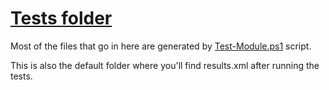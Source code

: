 # [Tests folder](https://github.com/chadnpc/cliHelper.env/blob/main/Tests)

Most of the files that go in here are generated by
[Test-Module.ps1](../Test-Module.ps1) script.

This is also the default folder where you'll find results.xml after running the
tests.
